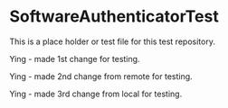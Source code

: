 SoftwareAuthenticatorTest
=========================
This is a place holder or test file for this test repository.

Ying - made 1st change for testing.

Ying - made 2nd change from remote for testing.

Ying - made 3rd change from local for testing.


